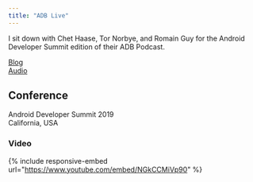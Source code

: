 ```yaml
---
title: "ADB Live"
---
```


I sit down with Chet Haase, Tor Norbye, and Romain Guy for the Android Developer Summit edition of their ADB Podcast.

[Blog](http://androidbackstage.blogspot.com/2019/10/episode-125-adb-live-at-android-dev.html)  
[Audio](https://storage.googleapis.com/androiddevelopers/android_developers_backstage/ADB%20125%20ADB%20Live.mp3)


## Conference
Android Developer Summit 2019  
California, USA


### Video
{% include responsive-embed url="https://www.youtube.com/embed/NGkCCMiVp90" %}


